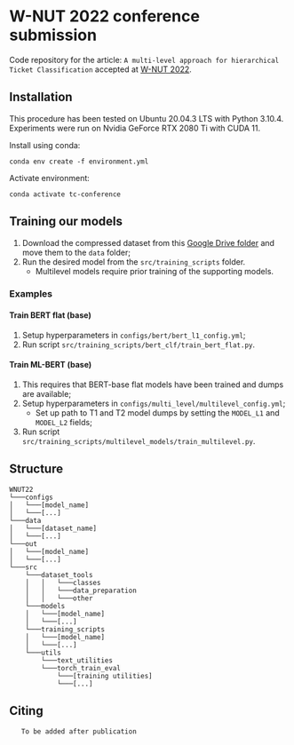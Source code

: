# W-NUT 2022 conference submission

Code repository for the article: `A multi-level approach for hierarchical Ticket Classification` accepted at [W-NUT 2022](https://noisy-text.github.io/2022).

## Installation

This procedure has been tested on Ubuntu 20.04.3 LTS with Python 3.10.4. Experiments were run on Nvidia GeForce RTX 2080
Ti with CUDA 11.

Install using conda:

```
conda env create -f environment.yml
```

Activate environment:

```
conda activate tc-conference
```

## Training our models

1. Download the compressed dataset from this [Google Drive folder](https://drive.google.com/file/d/1GJ2B7uv2Z5QcbeVzPChFQ1iG8swV-z7b/view?usp=sharing) and move them to the `data`
   folder;
2. Run the desired model from the `src/training_scripts` folder.
    - Multilevel models require prior training of the supporting models.

### Examples

#### Train BERT flat (base)

1. Setup hyperparameters in `configs/bert/bert_l1_config.yml`;
2. Run script `src/training_scripts/bert_clf/train_bert_flat.py`.

#### Train ML-BERT (base)

1. This requires that BERT-base flat models have been trained and dumps are available;
2. Setup hyperparameters in `configs/multi_level/multilevel_config.yml`;
    - Set up path to T1 and T2 model dumps by setting the `MODEL_L1` and `MODEL_L2` fields;
3. Run script `src/training_scripts/multilevel_models/train_multilevel.py`.

## Structure

```
WNUT22
└───configs
│   └───[model_name]
│   └───[...]
└───data
│   └───[dataset_name]
│   └───[...]
└───out
│   └───[model_name]
│   └───[...]
└───src
    └───dataset_tools
    │   │   └───classes
    │   │   └───data_preparation
    │   │   └───other
    └───models
    │   └───[model_name]
    │   └───[...]
    └───training_scripts
    │   └───[model_name]
    │   └───[...]
    └───utils
        └───text_utilities
        └───torch_train_eval
            └───[training utilities]
            └───[...]
```

## Citing

```
   To be added after publication
```
